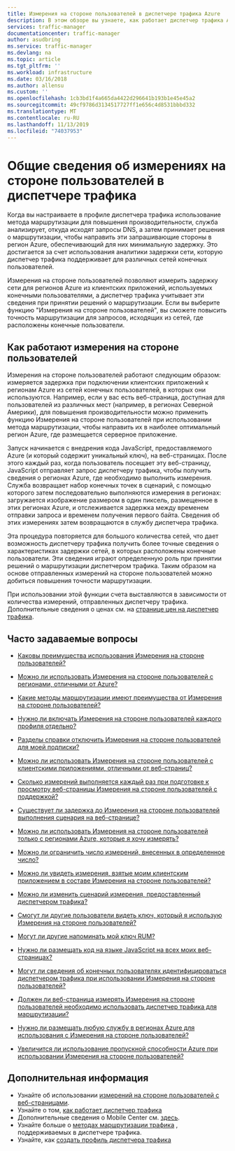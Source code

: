```yaml
---
title: Измерения на стороне пользователей в диспетчере трафика Azure
description: В этом обзоре вы узнаете, как работает диспетчер трафика Azure Измерения на стороне пользователей.
services: traffic-manager
documentationcenter: traffic-manager
author: asudbring
ms.service: traffic-manager
ms.devlang: na
ms.topic: article
ms.tgt_pltfrm: ''
ms.workload: infrastructure
ms.date: 03/16/2018
ms.author: allensu
ms.custom: ''
ms.openlocfilehash: 1cb3bd1f4a665da4422d296641b193b1e45e45a2
ms.sourcegitcommit: 49cf9786d3134517727ff1e656c4d8531bbbd332
ms.translationtype: MT
ms.contentlocale: ru-RU
ms.lasthandoff: 11/13/2019
ms.locfileid: "74037953"
---
```

# <a name="traffic-manager-real-user-measurements-overview"></a>Общие сведения об измерениях на стороне пользователей в диспетчере трафика

Когда вы настраиваете в профиле диспетчера трафика использование метода маршрутизации для повышения производительности, служба анализирует, откуда исходят запросы DNS, а затем принимает решения о маршрутизации, чтобы направить эти запрашивающие стороны в регион Azure, обеспечивающий для них минимальную задержку. Это достигается за счет использования аналитики задержки сети, которую диспетчер трафика поддерживает для различных сетей конечных пользователей.

Измерения на стороне пользователей позволяют измерить задержку сети для регионов Azure из клиентских приложений, используемых конечными пользователями, а диспетчер трафика учитывает эти сведения при принятии решений о маршрутизации. Если вы выберите функцию "Измерения на стороне пользователей", вы сможете повысить точность маршрутизации для запросов, исходящих из сетей, где расположены конечные пользователи. 

## <a name="how-real-user-measurements-work"></a>Как работают измерения на стороне пользователей

Измерения на стороне пользователей работают следующим образом: измеряется задержка при подключении клиентских приложений к регионам Azure из сетей конечных пользователей, в которых они используются. Например, если у вас есть веб-страница, доступная для пользователей из различных мест (например, в регионах Северной Америки), для повышения производительности можно применить функцию Измерения на стороне пользователей при использовании метода маршрутизации, чтобы направить их в наиболее оптимальный регион Azure, где размещается серверное приложение.

Запуск начинается с внедрения кода JavaScript, предоставляемого Azure (и который содержит уникальный ключ), на веб-страницах. После этого каждый раз, когда пользователь посещает эту веб-страницу, JavaScript отправляет запрос диспетчеру трафика, чтобы получить сведения о регионах Azure, где необходимо выполнить измерения. Служба возвращает набор конечных точек в сценарий, с помощью которого затем последовательно выполняются измерения в регионах: загружается изображение размером в один пиксель, размещенное в этих регионах Azure, и отслеживается задержка между временем отправки запроса и временем получения первого байта. Сведения об этих измерениях затем возвращаются в службу диспетчера трафика.

Эта процедура повторяется для большого количества сетей, что дает возможность диспетчеру трафика получить более точные сведения о характеристиках задержки сетей, в которых расположены конечные пользователи. Эти сведения играют определенную роль при принятии решений о маршрутизации диспетчером трафика. Таким образом на основе отправленных измерений на стороне пользователей можно добиться повышения точности маршрутизации.

При использовании этой функции счета выставляются в зависимости от количества измерений, отправленных диспетчеру трафика. Дополнительные сведения о ценах см. на [странице цен на диспетчер трафика](https://azure.microsoft.com/pricing/details/traffic-manager/).

## <a name="faqs"></a>Часто задаваемые вопросы

* [Каковы преимущества использования Измерения на стороне пользователей?](https://docs.microsoft.com/azure/traffic-manager/traffic-manager-faqs#what-are-the-benefits-of-using-real-user-measurements)

* [Можно ли использовать Измерения на стороне пользователей с регионами, отличными от Azure?](https://docs.microsoft.com/azure/traffic-manager/traffic-manager-faqs#can-i-use-real-user-measurements-with-non-azure-regions)

* [Какие методы маршрутизации имеют преимущества от Измерения на стороне пользователей?](https://docs.microsoft.com/azure/traffic-manager/traffic-manager-faqs#which-routing-method-benefits-from-real-user-measurements)

* [Нужно ли включать Измерения на стороне пользователей каждого профиля отдельно?](https://docs.microsoft.com/azure/traffic-manager/traffic-manager-faqs#do-i-need-to-enable-real-user-measurements-each-profile-separately)

* [Разделы справки отключить Измерения на стороне пользователей для моей подписки?](https://docs.microsoft.com/azure/traffic-manager/traffic-manager-faqs#how-do-i-turn-off-real-user-measurements-for-my-subscription)

* [Можно ли использовать Измерения на стороне пользователей с клиентскими приложениями, отличными от веб-страниц?](https://docs.microsoft.com/azure/traffic-manager/traffic-manager-faqs#can-i-use-real-user-measurements-with-client-applications-other-than-web-pages)

* [Сколько измерений выполняется каждый раз при подготовке к просмотру веб-страницы Измерения на стороне пользователей с поддержкой?](https://docs.microsoft.com/azure/traffic-manager/traffic-manager-faqs#how-many-measurements-are-made-each-time-my-real-user-measurements-enabled-web-page-is-rendered)

* [Существует ли задержка до Измерения на стороне пользователей выполнения сценария на веб-странице?](https://docs.microsoft.com/azure/traffic-manager/traffic-manager-faqs#is-there-a-delay-before-real-user-measurements-script-runs-in-my-webpage)

* [Можно ли использовать Измерения на стороне пользователей только с регионами Azure, которые я хочу измерять?](https://docs.microsoft.com/azure/traffic-manager/traffic-manager-faqs#can-i-use-real-user-measurements-with-only-the-azure-regions-i-want-to-measure)

* [Можно ли ограничить число измерений, внесенных в определенное число?](https://docs.microsoft.com/azure/traffic-manager/traffic-manager-faqs#can-i-limit-the-number-of-measurements-made-to-a-specific-number)

* [Можно ли увидеть измерения, взятые моим клиентским приложением в составе Измерения на стороне пользователей?](https://docs.microsoft.com/azure/traffic-manager/traffic-manager-faqs#can-i-see-the-measurements-taken-by-my-client-application-as-part-of-real-user-measurements)

* [Можно ли изменить сценарий измерения, предоставленный диспетчером трафика?](https://docs.microsoft.com/azure/traffic-manager/traffic-manager-faqs#can-i-modify-the-measurement-script-provided-by-traffic-manager)

* [Смогут ли другие пользователи видеть ключ, который я использую Измерения на стороне пользователей?](https://docs.microsoft.com/azure/traffic-manager/traffic-manager-faqs#will-it-be-possible-for-others-to-see-the-key-i-use-with-real-user-measurements)

* [Могут ли другие напоминать мой ключ RUM?](https://docs.microsoft.com/azure/traffic-manager/traffic-manager-faqs#can-others-abuse-my-rum-key)

* [Нужно ли размещать код на языке JavaScript на всех моих веб-страницах?](https://docs.microsoft.com/azure/traffic-manager/traffic-manager-faqs#do-i-need-to-put-the-measurement-javascript-in-all-my-web-pages)

* [Могут ли сведения об конечных пользователях идентифицироваться диспетчером трафика при использовании Измерения на стороне пользователей?](https://docs.microsoft.com/azure/traffic-manager/traffic-manager-faqs#can-information-about-my-end-users-be-identified-by-traffic-manager-if-i-use-real-user-measurements)

* [Должен ли веб-страница измерять Измерения на стороне пользователей необходимо использовать диспетчер трафика для маршрутизации?](https://docs.microsoft.com/azure/traffic-manager/traffic-manager-faqs#does-the-webpage-measuring-real-user-measurements-need-to-be-using-traffic-manager-for-routing)

* [Нужно ли размещать любую службу в регионах Azure для использования с Измерения на стороне пользователей?](https://docs.microsoft.com/azure/traffic-manager/traffic-manager-faqs#do-i-need-to-host-any-service-on-azure-regions-to-use-with-real-user-measurements)

* [Увеличится ли использование пропускной способности Azure при использовании Измерения на стороне пользователей?](https://docs.microsoft.com/azure/traffic-manager/traffic-manager-faqs#will-my-azure-bandwidth-usage-increase-when-i-use-real-user-measurements)

## <a name="next-steps"></a>Дополнительная информация
- Узнайте об использовании [измерений на стороне пользователей с веб-страницами](traffic-manager-create-rum-web-pages.md).
- Узнайте о том, [как работает диспетчер трафика](traffic-manager-overview.md)
- Дополнительные сведения о Mobile Center см. [здесь](https://docs.microsoft.com/mobile-center/).
- Узнайте больше о [методах маршрутизации трафика](traffic-manager-routing-methods.md) , поддерживаемых в диспетчере трафика.
- Узнайте, как [создать профиль диспетчера трафика](traffic-manager-create-profile.md)

